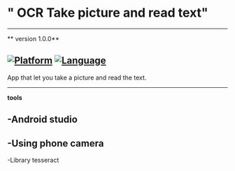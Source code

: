 # " OCR Take picture and read text" 
--- 
** version 1.0.0**

[![Platform](https://img.shields.io/badge/platform-android-green.svg?style=flat)](https://www.android.com/)
[![Language](https://img.shields.io/badge/language-java-blue.svg?style=flat)](https://www.java.com/en/)
---

App that let you take  a picture and read the text. 

---

**tools**

-Android studio
---
-Using phone camera
---
-Library tesseract
